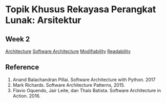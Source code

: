 # Topik Khusus Rekayasa Perangkat Lunak: Arsitektur

## Week 2

[Architecture](week-2/architecture.md)
[Software Architecture](week-2/software-architecture.md)
[Modifiability](week-2/modifiability.md)
[Readability](week-2/readability.md)

## Reference

1. Anand Balachandran Pillai. Software Architecture with Python. 2017
2. Mark Richards. Software Architecture Patterns, 2015.
3. Flavio Oquendo, Jair Leite, dan Thaís Batista. Software Architecture in Action. 2016.
